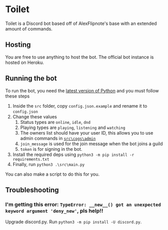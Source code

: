 # Toilet

Toilet is a Discord bot based off of AlexFlipnote's base with an extended amount of commands.

## Hosting

You are free to use anything to host the bot. The official bot instance is hosted on Heroku.

## Running the bot

To run the bot, you need the [latest version of Python](https://www.python.org/ftp/python/3.8.5/python-3.8.5.exe)
and you must follow these steps
   1. Inside the `src` folder, copy `config.json.example` and rename it to `config.json`
   2. Change these values
      1. Status types are `online`, `idle`, `dnd`
      2. Playing types are `playing`, `listening` and `watching`
      3. The owners list should have your user ID, this allows you to use admin commands in [`src\cogs\admin`](./src/cogs/admin.py)
      4. `join_message` is used for the join message when the bot joins a guild
      5. `token` is for signing in the bot.
   3. Install the required deps using `python3 -m pip install -r requirements.txt`
   4. Finally, run `python3 .\src\main.py`

You can also make a script to do this for you.

## Troubleshooting

### I'm getting this error: `TypeError: __new__() got an unexpected keyword argument 'deny_new'`, pls help!!

Upgrade discord.py. Run `python3 -m pip install -U discord.py`.
